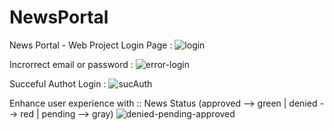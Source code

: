 # NewsPortal
News Portal - Web Project 
Login Page : 
![login](https://github.com/user-attachments/assets/94fe47eb-c8b3-4d5c-b45a-258ff84f026d)

Incrorrect email or password : 
![error-login](https://github.com/user-attachments/assets/0c66a730-26ec-4632-863d-2e025cdb3923)

Succeful Authot Login : 
![sucAuth](https://github.com/user-attachments/assets/b65d8b00-0a0f-4734-aad6-fcd3ea306321)

Enhance user experience with :: News Status (approved --> green | denied --> red | pending --> gray)
![denied-pending-approved](https://github.com/user-attachments/assets/ffa45aaa-382b-4d56-861f-27aedcbc184d)

